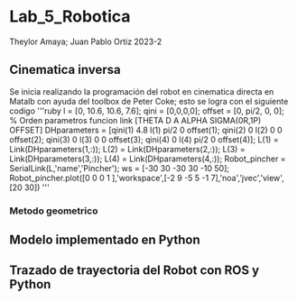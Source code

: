 # Lab_5_Robotica

Theylor Amaya; Juan Pablo Ortiz 2023-2

## Cinematica inversa
Se inicia realizando la programación del robot en cinematica directa en Matalb con ayuda del toolbox de Peter Coke; esto se logra con el siguiente codigo
'''ruby
l = [0, 10.6, 10.6, 7.6];
qini = [0,0,0,0];
offset = [0, pi/2, 0, 0];
% Orden parametros funcion link [THETA D A ALPHA SIGMA(0R,1P) OFFSET]
  DHparameters = [qini(1) 4.8 l(1) pi/2 0 offset(1);
                  qini(2) 0   l(2) 0    0 offset(2);
                  qini(3) 0   l(3) 0    0 offset(3);
                  qini(4) 0   l(4) pi/2    0 offset(4)];
L(1) = Link(DHparameters(1,:));
L(2) = Link(DHparameters(2,:));
L(3) = Link(DHparameters(3,:));
L(4) = Link(DHparameters(4,:));
Robot_pincher = SerialLink(L,'name','Pincher');
ws = [-30 30 -30 30 -10 50];
Robot_pincher.plot([0 0 0 1 ],'workspace',[-2 9 -5 5 -1 7],'noa','jvec','view',[20 30])
'''

### Metodo geometrico

## Modelo implementado en Python

## Trazado de trayectoria del Robot con ROS y Python
